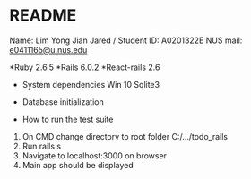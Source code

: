 # README

Name: Lim Yong Jian Jared /
Student ID: A0201322E 
NUS mail: e0411165@u.nus.edu

*Ruby 2.6.5
*Rails 6.0.2
*React-rails 2.6

* System dependencies
Win 10
Sqlite3

* Database initialization

* How to run the test suite
1. On CMD change directory to root folder C:/.../todo_rails
2. Run rails s
3. Navigate to localhost:3000 on browser
4. Main app should be displayed 
